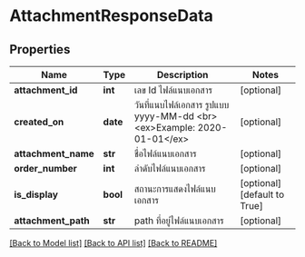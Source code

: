 # AttachmentResponseData

## Properties
Name | Type | Description | Notes
------------ | ------------- | ------------- | -------------
**attachment_id** | **int** | เลข Id ไฟล์แนบเอกสาร | [optional] 
**created_on** | **date** | วันที่แนบไฟล์เอกสาร รูปแบบ yyyy-MM-dd &lt;br&gt; &lt;ex&gt;Example: 2020-01-01&lt;/ex&gt; | [optional] 
**attachment_name** | **str** | ชื่อไฟล์แนบเอกสาร | [optional] 
**order_number** | **int** | ลำดับไฟล์แนบเอกสาร | [optional] 
**is_display** | **bool** | สถานะการแสดงไฟล์แนบเอกสาร | [optional] [default to True]
**attachment_path** | **str** | path ที่อยู่ไฟล์แนบเอกสาร | [optional] 

[[Back to Model list]](../README.md#documentation-for-models) [[Back to API list]](../README.md#documentation-for-api-endpoints) [[Back to README]](../README.md)


